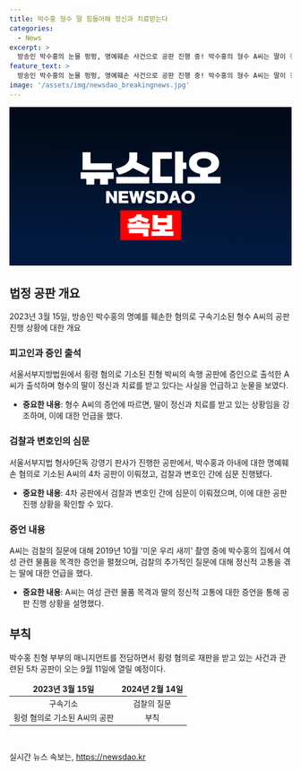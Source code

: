 ```yaml
---
title: 박수홍 형수 딸 힘들어해 정신과 치료받는다
categories:
  - News
excerpt: >
  방송인 박수홍의 눈물 펑펑, 명예훼손 사건으로 공판 진행 중! 박수홍의 형수 A씨는 딸이 정신과 치료 중이라며 울음 터뜨렸고, 형의 횡령 주장에 반박했다. 박씨 부부는 10년간 매니지먼트 업무를 맡아 박수홍의 자금을 횡령한 혐의로 재판을 받고 있다. A씨는 횡령 혐의를 반박하며 딸의 정신적 고통을 강조했다. 다음 공판은 9월 11일로 예정되어 있다. 
feature_text: >
  방송인 박수홍의 눈물 펑펑, 명예훼손 사건으로 공판 진행 중! 박수홍의 형수 A씨는 딸이 정신과 치료 중이라며 울음 터뜨렸고, 형의 횡령 주장에 반박했다. 박씨 부부는 10년간 매니지먼트 업무를 맡아 박수홍의 자금을 횡령한 혐의로 재판을 받고 있다. A씨는 횡령 혐의를 반박하며 딸의 정신적 고통을 강조했다. 다음 공판은 9월 11일로 예정되어 있다. 
image: '/assets/img/newsdao_breakingnews.jpg'
---
```


<p><img src="/assets/img/newsdao_breakingnews.jpg" alt="ranknews 속보" /></p>

<h2 data-ke-size="size26">법정 공판 개요</h2>

<p data-ke-size="size16">2023년 3월 15일, 방송인 박수홍의 명예를 훼손한 혐의로 구속기소된 형수 A씨의 공판 진행 상황에 대한 개요</p>

<h3>피고인과 증인 출석</h3>

<p data-ke-size="size16">서울서부지방법원에서 횡령 혐의로 기소된 친형 박씨의 속행 공판에 증인으로 출석한 A씨가 출석하며 형수의 딸이 정신과 치료를 받고 있다는 사실을 언급하고 눈물을 보였다.</p>

<ul>
<li><b>중요한 내용</b>: 형수 A씨의 증언에 따르면, 딸이 정신과 치료를 받고 있는 상황임을 강조하며, 이에 대한 언급을 했다.</li>
</ul>

<h3>검찰과 변호인의 심문</h3>

<p data-ke-size="size16">서울서부지법 형사9단독 강영기 판사가 진행한 공판에서, 박수홍과 아내에 대한 명예훼손 혐의로 기소된 A씨의 4차 공판이 이뤄졌고, 검찰과 변호인 간에 심문 진행됐다.</p>

<ul>
<li><b>중요한 내용</b>: 4차 공판에서 검찰과 변호인 간에 심문이 이뤄졌으며, 이에 대한 공판 진행 상황을 확인할 수 있다.</li>
</ul>

<h3>증언 내용</h3>

<p data-ke-size="size16">A씨는 검찰의 질문에 대해 2019년 10월 '미운 우리 새끼' 촬영 중에 박수홍의 집에서 여성 관련 물품을 목격한 증언을 펼쳤으며, 검찰의 추가적인 질문에 대해 정신적 고통을 겪는 딸에 대한 언급을 했다.</p>

<ul>
<li><b>중요한 내용</b>: A씨는 여성 관련 물품 목격과 딸의 정신적 고통에 대한 증언을 통해 공판 진행 상황을 설명했다.</li>
</ul>

<h2 data-ke-size="size26">부칙</h2>

<p data-ke-size="size16">박수홍 친형 부부의 매니지먼트를 전담하면서 횡령 혐의로 재판을 받고 있는 사건과 관련된 5차 공판이 오는 9월 11일에 열릴 예정이다.</p>

<table>
<thead>
<tr>
<td style="text-align: center; height: 17px;"><b>2023년 3월 15일</b></td>
<td style="text-align: center; height: 17px;"><b>2024년 2월 14일</b></td>
</tr>
</thead>
<tbody>
<tr>
<td style="text-align: center; height: 17px;">구속기소</td>
<td style="text-align: center; height: 17px;">검찰의 질문</td>
</tr>
<tr>
<td style="text-align: center; height: 17px;">횡령 혐의로 기소된 A씨의 공판</td>
<td style="text-align: center; height: 17px;">부칙</td>
</tr>
</tbody>
</table>

<p data-ke-size="size16">&nbsp;</p>
실시간 뉴스 속보는, <a href="https://newsdao.kr" rel="dofollow">https://newsdao.kr</a>


